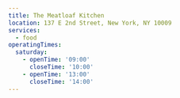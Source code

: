 ```yaml
---
title: The Meatloaf Kitchen
location: 137 E 2nd Street, New York, NY 10009
services:
  - food
operatingTimes:
  saturday:
    - openTime: '09:00'
      closeTime: '10:00'
    - openTime: '13:00'
      closeTime: '14:00'
---
```

